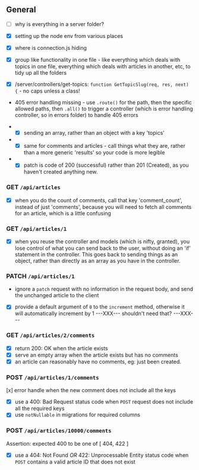 ## General

- [ ] why is everything in a server folder?
- [x] setting up the node env from various places
- [x] where is connection.js hiding
- [x] group like functionality in one file - like everything which deals with topics in one file, everything which deals with articles in another, etc, to tidy up all the folders

- [x] /server/controllers/get-topics:
      `function GetTopicSlug(req, res, next) {` - no caps unless a class!

- 405 error handling missing - use `.route()` for the path, then the specific allowed paths, then `.all()` to trigger a controller (which is error handling controller, so in errors folder) to handle 405 errors

* - [x] sending an array, rather than an object with a key 'topics'
* - [x] same for comments and articles - call things what they are, rather than a more generic 'results' so your code is more legible

* - [x] patch is code of 200 (successful) rather than 201 (Created), as you haven't created anything new.

### GET `/api/articles`

- [x] when you do the count of comments, call that key 'comment_count', instead of just 'comments', because you will need to fetch all comments for an article, which is a little confusing

### GET `/api/articles/1`

- [x] when you reuse the controller and models (which is nifty, granted), you lose control of what you can send back to the user, without doing an 'if' statement in the controller. This goes back to sending things as an object, rather than directly as an array as you have in the controller.

### PATCH `/api/articles/1`

- ignore a `patch` request with no information in the request body, and send the unchanged article to the client
- [x] provide a default argument of `0` to the `increment` method, otherwise it will automatically increment by 1
      ---XXX--- shouldn't need that? ---XXX---

### GET `/api/articles/2/comments`

- [x] return 200: OK when the article exists
- [x] serve an empty array when the article exists but has no comments
- [x] an article can reasonably have no comments, eg: just been created.

### POST `/api/articles/1/comments`

[x] error handle when the new comment does not include all the keys

- [x] use a 400: Bad Request status code when `POST` request does not include all the required keys
- [x] use `notNullable` in migrations for required columns

### POST `/api/articles/10000/comments`

Assertion: expected 400 to be one of [ 404, 422 ]

- [x] use a 404: Not Found _OR_ 422: Unprocessable Entity status code when `POST` contains a valid article ID that does not exist
